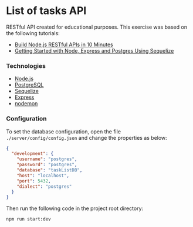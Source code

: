 # List of tasks API

RESTful API created for educational purposes. This exercise was based on the following tutorials:
* [Build Node.js RESTful APIs in 10 Minutes](https://www.codementor.io/@olatundegaruba/nodejs-restful-apis-in-10-minutes-q0sgsfhbd)
* [Getting Started with Node, Express and Postgres Using Sequelize](https://scotch.io/tutorials/getting-started-with-node-express-and-postgres-using-sequelize)

### Technologies

* [Node.js](https://nodejs.org/en/)
* [PostgreSQL](https://www.postgresql.org/)
* [Sequelize](https://sequelize.org/)
* [Express](https://expressjs.com/pt-br/)
* [nodemon](https://nodemon.io/)

### Configuration

To set the database configuration, open the file `./server/config/config.json` and change the properties as below:

```json
{
  "development": {
    "username": "postgres",
    "password": "postgres",
    "database": "taskListDB",
    "host": "localhost",
    "port": 5432,
    "dialect": "postgres"
  }
}
```
Then run the following code in the project root directory:
```
npm run start:dev
```